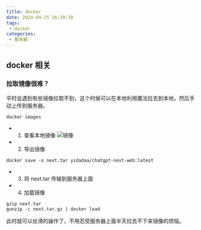 ```yaml
---
title: docker
date: 2024-04-25 16:29:20
tags:
 - docker 
categories:
 - 服务器
---
```


## docker 相关

### 拉取镜像很难？

平时会遇到有些镜像拉取不到，这个时候可以在本地利用魔法拉去到本地，然后手动上传到服务器。

```shell
docker images 
```
- 1. 查看本地镜像
![镜像](/Java/WX20240425-163138@2x.png)
  
- 2. 导出镜像
```shell
docker save -o next.tar yidadaa/chatgpt-next-web:latest
```
- 3. 将 next.tar 传输到服务器上面
- 4. 加载镜像
    
```shell
gzip next.tar
gunzip -c next.tar.gz | docker load
```

此时就可以丝滑的操作了，不用忍受服务器上面半天拉去不下来镜像的烦恼。